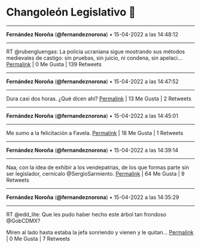 # Changoleón Legislativo 🙈
*****
**Fernández Noroña** (**@fernandeznorona**) • 15-04-2022 a las 14:48:12
*****
RT @rubengluengas: La policía ucraniana sigue mostrando sus métodos medievales de castigo: sin pruebas, sin juicio, ni condena, sin apelaci…
[Permalink](https://twitter.com/fernandeznorona/status/1515099701498028034) | 0 Me Gusta | 139 Retweets
*****
**Fernández Noroña** (**@fernandeznorona**) • 15-04-2022 a las 14:47:52
*****
Dura casi dos horas. ¿Qué dicen ahí?
[Permalink](https://twitter.com/fernandeznorona/status/1515099617469378561) | 13 Me Gusta | 2 Retweets
*****
**Fernández Noroña** (**@fernandeznorona**) • 15-04-2022 a las 14:45:01
*****
Me sumo a la felicitación a Favela.
[Permalink](https://twitter.com/fernandeznorona/status/1515098900247588870) | 18 Me Gusta | 1 Retweets
*****
**Fernández Noroña** (**@fernandeznorona**) • 15-04-2022 a las 14:39:14
*****
Naa, con la idea de exhibir a los vendepatrias, de los que formas parte sin ser legislador, cernícalo @SergioSarmiento.
[Permalink](https://twitter.com/fernandeznorona/status/1515097442626293761) | 64 Me Gusta | 9 Retweets
*****
**Fernández Noroña** (**@fernandeznorona**) • 15-04-2022 a las 14:35:29
*****
RT @edd_lite: Que les pudo haber hecho este árbol tan frondoso @GobCDMX?


Miren al lado hasta estaba la jefa sonriendo y vienen y le quitan…
[Permalink](https://twitter.com/fernandeznorona/status/1515096498572300288) | 0 Me Gusta | 7 Retweets